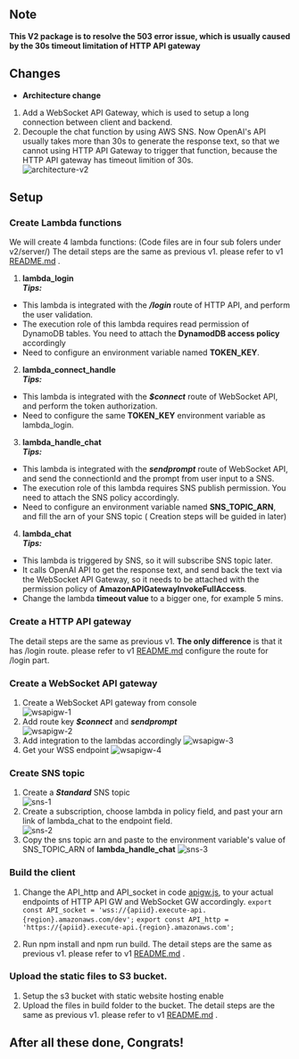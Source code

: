 ## Note  
**This V2 package is to resolve the 503 error issue, which is usually caused by the 30s timeout limitation of HTTP API gateway**  
## Changes  
- **Architecture change**  
1. Add a WebSocket API Gateway, which is used to setup a long connection between client and backend.
2. Decouple the chat function by using AWS SNS. Now OpenAI's API usually takes more than 30s to generate the response text, so that we cannot using HTTP API Gateway to trigger that function, because the HTTP API gateway has timeout limition of 30s.  
![architecture-v2](../assets/architecture-v2.png)



## Setup  
### Create Lambda functions
We will create 4 lambda functions: (Code files are in four sub folers under v2/server/)
The detail steps are the same as previous v1. please refer to v1 [README.md](README.md) . 
1. **lambda_login**  
***Tips:***  
- This lambda is integrated with the ***/login*** route of HTTP API, and perform the user validation. 
- The execution role of this lambda requires read permission of DynamoDB tables. You need to attach the **DynamodDB access policy** accordingly
- Need to configure an environment variable named **TOKEN_KEY**.

2. **lambda_connect_handle**  
***Tips:***  
- This lambda is integrated with the ***$connect*** route of WebSocket API, and perform the token authorization. 
- Need to configure the same **TOKEN_KEY** environment variable as lambda_login.

3. **lambda_handle_chat**  
***Tips:***  
- This lambda is integrated with the ***sendprompt*** route of WebSocket API, and send the connectionId and the prompt from user input to a SNS.
- The execution role of this lambda requires SNS publish permission. You need to attach the SNS policy accordingly.
- Need to configure an environment variable named **SNS_TOPIC_ARN**, and fill the arn of your SNS topic ( Creation steps will be guided in later)

4. **lambda_chat**  
***Tips:***  
- This lambda is triggered by SNS, so it will subscribe SNS topic later.
- It calls OpenAI API to get the response text, and send back the text via the WebSocket API Gateway, so it needs to be attached with the permission policy of **AmazonAPIGatewayInvokeFullAccess**. 
- Change the lambda **timeout value**  to a bigger one, for example 5 mins.


### Create a HTTP API gateway
The detail steps are the same as previous v1. **The only difference** is that it has /login route. please refer to v1 [README.md](README.md) configure the route for /login part. 

### Create a WebSocket API gateway  
1. Create a WebSocket API gateway from console  
![wsapigw-1](../assets/wsapigw-1.png)
2. Add route key ***$connect*** and ***sendprompt***  
![wsapigw-2](../assets/wsapigw-2.png)
3. Add integration to the lambdas accordingly
![wsapigw-3](../assets/wsapigw-3.png)
4. Get your WSS endpoint
![wsapigw-4](../assets/wsapigw-4.png)


### Create SNS topic  
1. Create a ***Standard*** SNS topic  
![sns-1](../assets/sns-1.png)
2. Create a subscription, choose lambda in policy field, and past your arn link of lambda_chat to the endpoint field.  
![sns-2](../assets/sns-2.png)
3. Copy the sns topic arn and paste to the environment variable's value of SNS_TOPIC_ARN of **lambda_handle_chat**
![sns-3](../assets/sns-3.png)

### Build the client
1. Change the API_http and API_socket in code [apigw.js](client/src/commons/apigw.js),  to your actual endpoints of HTTP API GW and WebSocket GW accordingly.
`export const API_socket = 'wss://{apiid}.execute-api.{region}.amazonaws.com/dev';`
`export const API_http = 'https://{apiid}.execute-api.{region}.amazonaws.com';` 

2. Run npm install and npm run build.
The detail steps are the same as previous v1. please refer to v1 [README.md](README.md) . 

### Upload the static files to S3 bucket.
1. Setup the s3 bucket with static website hosting enable 
2. Upload the files in build folder to the bucket. 
The detail steps are the same as previous v1. please refer to v1 [README.md](README.md) . 

## After all these done, Congrats!


